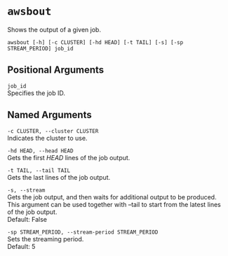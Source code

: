# `awsbout`<a name="awsbatchcli.awsbout-v3"></a>

Shows the output of a given job\.

```
awsbout [-h] [-c CLUSTER] [-hd HEAD] [-t TAIL] [-s] [-sp STREAM_PERIOD] job_id
```

## Positional Arguments<a name="awsbatchcli.awsbout-v3.arguments"></a>

`job_id`  
Specifies the job ID\.

## Named Arguments<a name="awsbatchcli.awsbout-v3.namedarguments"></a>

`-c CLUSTER, --cluster CLUSTER`  
Indicates the cluster to use\.

`-hd HEAD, --head HEAD`  
Gets the first *HEAD* lines of the job output\.

`-t TAIL, --tail TAIL`  
Gets the last <tail> lines of the job output\.

`-s, --stream`  
Gets the job output, and then waits for additional output to be produced\. This argument can be used together with –tail to start from the latest <tail> lines of the job output\.  
Default: False

`-sp STREAM_PERIOD, --stream-period STREAM_PERIOD`  
Sets the streaming period\.  
Default: 5